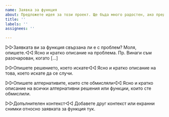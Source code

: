 ```yaml
---
name: Заявка за функция
about: Предложете идея за този проект. Ще бъда много радостен, ако предложите нещо.
title: ''
labels: ''
assignees: ''

---
```


▷▷Заявката ви за функция свързана ли е с проблем? Моля, опишете.◁◁
Ясно и кратко описание на проблема. Пр. Винаги съм разочарован, когато [...]

▷▷Опишете решението, което искате◁◁
Ясно и кратко описание на това, което искате да се случи.

▷▷Опишете алтернативите, които сте обмисляли◁◁
Ясно и кратко описание на всички алтернативни решения или функции, които сте обмислили.

▷▷Допълнителен контекст◁◁
Добавете друг контекст или екранни снимки относно заявката за функция тук.
